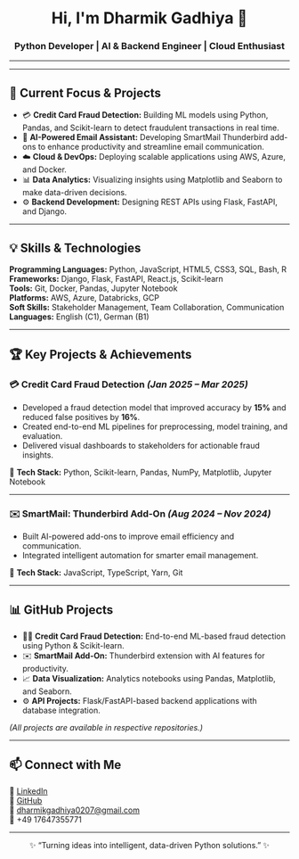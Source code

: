 
<h1 align="center">Hi, I'm Dharmik Gadhiya 👋</h1>
<h3 align="center"> Python Developer | AI & Backend Engineer | Cloud Enthusiast </h3>

---

---

## 🔭 Current Focus & Projects

- 💳 **Credit Card Fraud Detection:** Building ML models using Python, Pandas, and Scikit-learn to detect fraudulent transactions in real time.  
- 🧠 **AI-Powered Email Assistant:** Developing SmartMail Thunderbird add-ons to enhance productivity and streamline email communication.  
- ☁️ **Cloud & DevOps:** Deploying scalable applications using AWS, Azure, and Docker.  
- 📊 **Data Analytics:** Visualizing insights using Matplotlib and Seaborn to make data-driven decisions.  
- ⚙️ **Backend Development:** Designing REST APIs using Flask, FastAPI, and Django.  

---

## 💡 Skills & Technologies

**Programming Languages:** Python, JavaScript, HTML5, CSS3, SQL, Bash, R  
**Frameworks:** Django, Flask, FastAPI, React.js, Scikit-learn  
**Tools:** Git, Docker, Pandas, Jupyter Notebook  
**Platforms:** AWS, Azure, Databricks, GCP  
**Soft Skills:** Stakeholder Management, Team Collaboration, Communication  
**Languages:** English (C1), German (B1)

---

## 🏆 Key Projects & Achievements

### 💳 Credit Card Fraud Detection *(Jan 2025 – Mar 2025)*
- Developed a fraud detection model that improved accuracy by **15%** and reduced false positives by **16%**.  
- Created end-to-end ML pipelines for preprocessing, model training, and evaluation.  
- Delivered visual dashboards to stakeholders for actionable fraud insights.

🧰 **Tech Stack:** Python, Scikit-learn, Pandas, NumPy, Matplotlib, Jupyter Notebook  

---

### ✉️ SmartMail: Thunderbird Add-On *(Aug 2024 – Nov 2024)*
- Built AI-powered add-ons to improve email efficiency and communication.  
- Integrated intelligent automation for smarter email management.  

🧰 **Tech Stack:** JavaScript, TypeScript, Yarn, Git  

---

## 📊 GitHub Projects

- 🕵️‍♂️ **Credit Card Fraud Detection:** End-to-end ML-based fraud detection using Python & Scikit-learn.  
- ✉️ **SmartMail Add-On:** Thunderbird extension with AI features for productivity.  
- 📈 **Data Visualization:** Analytics notebooks using Pandas, Matplotlib, and Seaborn.  
- ⚙️ **API Projects:** Flask/FastAPI-based backend applications with database integration.  

*(All projects are available in respective repositories.)*

---

## 📫 Connect with Me

💼 [LinkedIn](#)  
🧠 [GitHub](#)  
📧 [dharmikgadhiya0207@gmail.com](mailto:dharmikgadhiya0207@gmail.com)  
📱 +49 17647355771  

---

<p align="center">✨ “Turning ideas into intelligent, data-driven Python solutions.” ✨</p>
